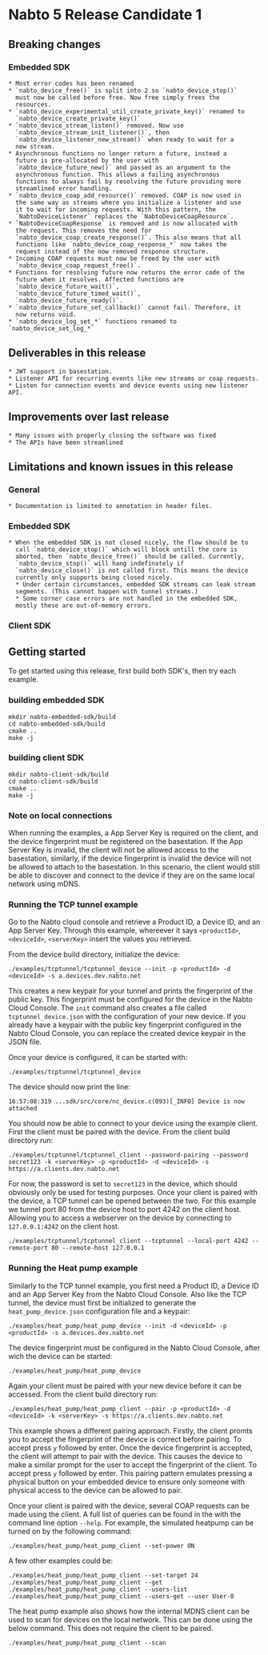 # Nabto 5 Release Candidate 1

## Breaking changes
### Embedded SDK
    * Most error codes has been renamed
    * `nabto_device_free()` is split into 2 so `nabto_device_stop()`
      must now be called before free. Now free simply frees the
      resources.
    * `nabto_device_experimental_util_create_private_key()` renamed to
      `nabto_device_create_private_key()`
    * `nabto_device_stream_listen()` removed. Now use
      `nabto_device_stream_init_listener()`, then
      `nabto_device_listener_new_stream()` when ready to wait for a
      new stream.
    * Asynchronous functions no longer return a future, instead a
      future is pre-allocated by the user with
      `nabto_device_future_new()` and passed as an argument to the
      asynchronous function. This allows a failing asynchronous
      functions to always fail by resolving the future providing more
      streamlined error handling.
    * `nabto_device_coap_add_resource()` removed. COAP is now used in
      the same way as streams where you initialize a listener and use
      it to wait for incoming requests. With this pattern, the
      `NabtoDeviceListener` replaces the `NabtoDeviceCoapResource`.
    * `NabtoDeviceCoapResponse` is removed and is now allocated with
      the request. This removes the need for
      `nabto_device_coap_create_response()`. This also means that all
      functions like `nabto_device_coap_response_*` now takes the
      request instead of the now removed response structure.
    * Incoming COAP requests must now be freed by the user with
      `nabto_device_coap_request_free()`.
    * Functions for resolving future now returns the error code of the
      future when it resolves. Affected functions are
      `nabto_device_future_wait()`,
      `nabto_device_future_timed_wait()`,
      `nabto_device_future_ready()`.
    * `nabto_device_future_set_callback()` cannot fail. Therefore, it
      now returns void.
    * `nabto_device_log_set_*` functions renamed to `nabto_device_set_log_*`

## Deliverables in this release
    * JWT support in basestation.
    * Listener API for recurring events like new streams or coap requests.
    * Listen for connection events and device events using new listener API.

## Improvements over last release
    * Many issues with properly closing the software was fixed
    * The APIs have been streamlined

## Limitations and known issues in this release
### General
    * Documentation is limited to annotation in header files.
### Embedded SDK
    * When the embedded SDK is not closed nicely, the flow should be to
      call `nabto_device_stop()` which will block untill the core is
      aborted, then `nabto_device_free()` should be called. Currently,
      `nabto_device_stop()` will hang indefinately if
      `nabto_device_close()` is not called first. This means the device
      currently only supports being closed nicely.
      * Under certain circumstances, embedded SDK streams can leak stream
      segments. (This cannot happen with tunnel streams.)
      * Some corner case errors are not handled in the embedded SDK,
      mostly these are out-of-memory errors.
### Client SDK


## Getting started

To get started using this release, first build both SDK's, then try
each example.

### building embedded SDK
```
mkdir nabto-embedded-sdk/build
cd nabto-embedded-sdk/build
cmake ..
make -j
```

### building client SDK
```
mkdir nabto-client-sdk/build
cd nabto-client-sdk/build
cmake ..
make -j
```

### Note on local connections
When running the examples, a App Server Key is required on the client,
and the device fingerprint must be registered on the basestation. If
the App Server Key is invalid, the client will not be allowed access
to the basestation, similarly, if the device fingerprint is invalid
the device will not be allowed to attach to the basestation. In this
scenario, the client would still be able to discover and connect to
the device if they are on the same local network using mDNS.

### Running the TCP tunnel example
Go to the Nabto cloud console and retrieve a Product ID, a Device ID,
and an App Server Key. Through this example, whereever it says
`<productId>`, `<deviceId>`, `<serverKey>` insert the values you
retrieved.

From the device build directory, initialize the device:

```
./examples/tcptunnel/tcptunnel_device --init -p <productId> -d <deviceId> -s a.devices.dev.nabto.net
```

This creates a new keypair for your tunnel and prints the
fingerprint of the public key. This fingerprint must be configured for the device in the
Nabto Cloud Console. The `init` command also creates a file called
`tcptunnel_device.json` with the configuration of your new device. If
you already have a keypair with the public key fingerprint configured in the
Nabto Cloud Console, you can replace the created device keypair in
the JSON file.

Once your device is configured, it can be started with:

```
./examples/tcptunnel/tcptunnel_device
```

The device should now print the line:

```
16:57:08:319 ...sdk/src/core/nc_device.c(093)[_INFO] Device is now attached
```

You should now be able to connect to your device using the example
client. First the client must be paired with the device. From the
client build directory run:

```
./examples/tcptunnel/tcptunnel_client --password-pairing --password secret123 -k <serverKey> -p <productId> -d <deviceId> -s https://a.clients.dev.nabto.net
```

For now, the password is set to `secret123` in the device, which
should obviously only be used for testing purposes. Once your client
is paired with the device, a TCP tunnel can be opened between the
two. For this example we tunnel port 80 from the device host to port
4242 on the client host. Allowing you to access a webserver on the
device by connecting to `127.0.0.1:4242` on the client host.

```
./examples/tcptunnel/tcptunnel_client --tcptunnel --local-port 4242 --remote-port 80 --remote-host 127.0.0.1
```

### Running the Heat pump example
Similarly to the TCP tunnel example, you first need a Product ID, a
Device ID and an App Server Key from the Nabto Cloud Console. Also
like the TCP tunnel, the device must first be initialized to generate
the `heat_pump_device.json` configuration file and a keypair:

```
./examples/heat_pump/heat_pump_device --init -d <deviceId> -p <productId> -s a.devices.dev.nabto.net
```

The device fingerprint must be configured in the Nabto Cloud Console,
after wich the device can be started:

```
./examples/heat_pump/heat_pump_device
```

Again your client must be paired with your new device before it can be
accessed. From the client build directory run:

```
./examples/heat_pump/heat_pump_client --pair -p <productId> -d <deviceId> -k <serverKey> -s https://a.clients.dev.nabto.net
```

This example shows a different pairing approach. Firstly, the client
promts you to accept the fingerprint of the device is correct before
pairing. To accept press `y` followed by enter. Once the device
fingerprint is accepted, the client will attempt to pair with the
device. This causes the device to make a similar prompt for the user
to accept the fingerprint of the client. To accept press `y` followed
by enter. This pairing pattern emulates pressing a physical button on
your embedded device to ensure only someone with physical access to
the device can be allowed to pair.

Once your client is paired with the device, several COAP requests can
be made using the client. A full list of queries can be found in the
with the command line option `--help`. For example, the simulated
heatpump can be turned on by the following command:

```
./examples/heat_pump/heat_pump_client --set-power ON
```

A few other examples could be:

```
./examples/heat_pump/heat_pump_client --set-target 24
./examples/heat_pump/heat_pump_client --get
./examples/heat_pump/heat_pump_client --users-list
./examples/heat_pump/heat_pump_client --users-get --user User-0
```


The heat pump example also shows how the internal MDNS client can be
used to scan for devices on the local network. This can be done using
the below command. This does not require the client to be paired.

```
./examples/heat_pump/heat_pump_client --scan
```
